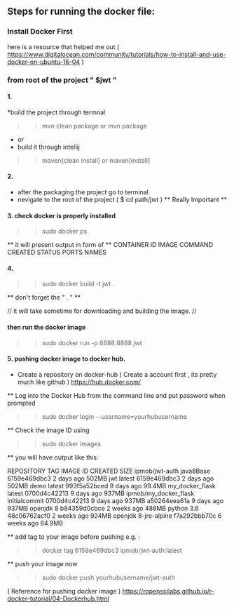## Steps for running the docker file:

### Install Docker First 
here is a resource that helped me out
( https://www.digitalocean.com/community/tutorials/how-to-install-and-use-docker-on-ubuntu-16-04 ) 



### from root of the project " $jwt "
#### 1.
*build the project through termnal   
>> mvn clean package
or 
>> mvn package 
* or 
* build it through intellij  
>> maven[clean install]
or
>> maven[install]


#### 2.
* after the packaging the project go to terminal
* nevigate to the root of the project ( $ cd  path/jwt )  ** Really Important **
 
#### 3. check docker is properly installed

>> sudo docker ps

** it will present output in form of **
CONTAINER ID        IMAGE               COMMAND             CREATED             STATUS              PORTS               NAMES


#### 4.
>> sudo docker build -t jwt .


** don't forget the " . " **

// it will take sometime for downloading and building the image. //

#### then run the docker image

>> sudo docker run -p 8888:8888 jwt

#### 5. pushing docker image to docker hub.

* Create a repository on docker-hub ( Create a account first , its pretty much like github )
  https://hub.docker.com/
  
** Log into the Docker Hub from the command line and put password when prompted 
>> sudo docker login --username=yourhubusername

** Check the image ID using 
>> sudo docker images

** you will have output like this:

REPOSITORY              TAG                 IMAGE ID            CREATED             SIZE
ipmob/jwt-auth          java8Base           6159e469dbc3        2 days ago          502MB
jwt                     latest              6159e469dbc3        2 days ago          502MB
demo                    latest              993f5a52bced        9 days ago          99.4MB
my_docker_flask         latest              0700d4c42213        9 days ago          937MB
ipmob/my_docker_flask   initialcommit       0700d4c42213        9 days ago          937MB
<none>                  <none>              a50264eea61a        9 days ago          937MB
openjdk                 8                   b84359d0cbce        2 weeks ago         488MB
python                  3.6                 48c06762acf0        2 weeks ago         924MB
openjdk                 8-jre-alpine        f7a292bbb70c        6 weeks ago         84.9MB
 
** add tag to your image before pushing e.g. :

>> docker tag 6159e469dbc3 ipmob/jwt-auth:latest

** push your image now 
>> sudo docker push yourhubusername/jwt-auth



( Reference for pushing docker image ) 
https://ropenscilabs.github.io/r-docker-tutorial/04-Dockerhub.html

 


